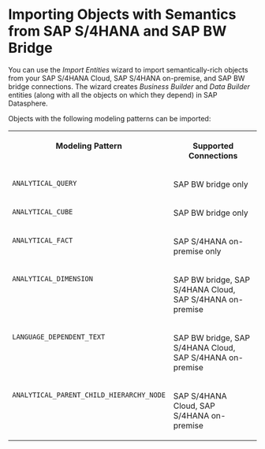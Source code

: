 <!-- loio361729b49aea4519a6e8910b035dbf6c -->

# Importing Objects with Semantics from SAP S/4HANA and SAP BW Bridge

You can use the *Import Entities* wizard to import semantically-rich objects from your SAP S/4HANA Cloud, SAP S/4HANA on-premise, and SAP BW bridge connections. The wizard creates *Business Builder* and *Data Builder* entities \(along with all the objects on which they depend\) in SAP Datasphere.

Objects with the following modeling patterns can be imported:


<table>
<tr>
<th valign="top">

Modeling Pattern

</th>
<th valign="top">

Supported Connections

</th>
</tr>
<tr>
<td valign="top">

`ANALYTICAL_QUERY`

</td>
<td valign="top">

SAP BW bridge only

</td>
</tr>
<tr>
<td valign="top">

`ANALYTICAL_CUBE`

</td>
<td valign="top">

SAP BW bridge only

</td>
</tr>
<tr>
<td valign="top">

`ANALYTICAL_FACT`

</td>
<td valign="top">

SAP S/4HANA on-premise only

</td>
</tr>
<tr>
<td valign="top">

`ANALYTICAL_DIMENSION`

</td>
<td valign="top">

SAP BW bridge, SAP S/4HANA Cloud, SAP S/4HANA on-premise

</td>
</tr>
<tr>
<td valign="top">

`LANGUAGE_DEPENDENT_TEXT`

</td>
<td valign="top">

SAP BW bridge, SAP S/4HANA Cloud, SAP S/4HANA on-premise

</td>
</tr>
<tr>
<td valign="top">

`ANALYTICAL_PARENT_CHILD_HIERARCHY_NODE`

</td>
<td valign="top">

SAP S/4HANA Cloud, SAP S/4HANA on-premise

</td>
</tr>
</table>


